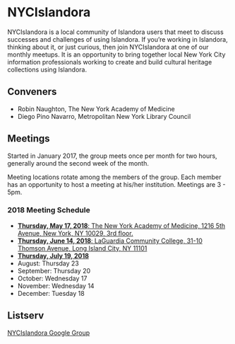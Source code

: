 # NYCIslandora
NYCIslandora is a local community of Islandora users that meet to discuss successes and challenges of using Islandora. If you’re working in Islandora, thinking about it, or just curious, then join NYCIslandora at one of our monthly meetups.  It is an opportunity to bring together local New York City information professionals working to create and build cultural heritage collections using Islandora.

## Conveners
* Robin Naughton, The New York Academy of Medicine
* Diego Pino Navarro, Metropolitan New York Library Council


## Meetings
Started in January 2017, the group meets once per month for two hours, generally around the second week of the month. 

Meeting locations rotate among the members of the group.  Each member has an opportunity to host a meeting at his/her institution. Meetings are 3 - 5pm.

### 2018 Meeting Schedule
* [**Thursday, May 17, 2018**: The New York Academy of Medicine, 1216 5th Avenue, New York, NY 10029, 3rd floor.](https://github.com/rnaughtonwk/NYCIslandora/blob/master/Meetings/meeting201805.md)
* [**Thursday, June 14, 2018**: LaGuardia Community College, 31-10 Thomson Avenue, Long Island City, NY 11101](https://github.com/rnaughtonwk/NYCIslandora/blob/master/Meetings/meeting201806.md)
* [**Thursday, July 19, 2018**](https://github.com/rnaughtonwk/NYCIslandora/blob/master/Meetings/meeting201807.md)
* August: Thursday 23
* September: Thursday 20
* October: Wednesday 17
* November: Wednesday 14
* December: Tuesday 18

## Listserv
[NYCIslandora Google Group](https://groups.google.com/forum/#!forum/nycislandora)
